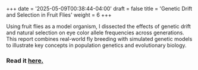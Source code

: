 +++
date = '2025-05-09T00:38:44-04:00'
draft = false
title = 'Genetic Drift and Selection in Fruit Flies'
weight = 6
+++

Using fruit flies as a model organism, I dissected the effects of genetic drift and natural selection on eye color allele frequencies across generations. This report combines real-world fly breeding with simulated genetic models to illustrate key concepts in population genetics and evolutionary biology.

### Read it [here.](/files/drosophila.pdf)
